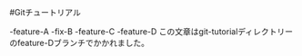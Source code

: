 #Gitチュートリアル


-feature-A
-fix-B
-feature-C
-feature-D
この文章はgit-tutorialディレクトリーのfeature-Dブランチでかかれました。